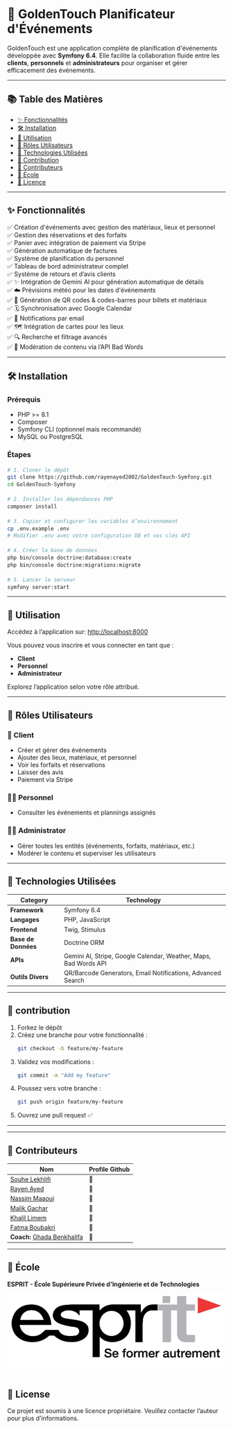 # 🎉 GoldenTouch Planificateur d'Événements

GoldenTouch est une application complète de planification d'événements développée avec **Symfony 6.4**. Elle facilite la collaboration fluide entre les **clients**, **personnels** et **administrateurs** pour organiser et gérer efficacement des événements.

---

## 📚 Table des Matières

- [✨ Fonctionnalités](#-fonctionnalités)  
- [🛠️ Installation](#-installation)  
- [🚀 Utilisation](#-utilisation)  
- [👥 Rôles Utilisateurs](#-rôles-utilisateurs)  
- [🧰 Technologies Utilisées](#-technologies-utilisées)  
- [🤝 Contribution](#-contribution)  
- [👥 Contributeurs](#-contributeurs)  
- [🏫 École](#-école)  
- [📄 Licence](#-licence)  

---

## ✨ Fonctionnalités

✅ Création d'événements avec gestion des matériaux, lieux et personnel  
✅ Gestion des réservations et des forfaits  
✅ Panier avec intégration de paiement via Stripe  
✅ Génération automatique de factures  
✅ Système de planification du personnel  
✅ Tableau de bord administrateur complet  
✅ Système de retours et d’avis clients  
✅ ✨ Intégration de Gemini AI pour génération automatique de détails  
✅ ☁️ Prévisions météo pour les dates d'événements  
✅ 🎫 Génération de QR codes & codes-barres pour billets et matériaux  
✅ 🗓️ Synchronisation avec Google Calendar  
✅ 📧 Notifications par email  
✅ 🗺️ Intégration de cartes pour les lieux  
✅ 🔍 Recherche et filtrage avancés  
✅ 🚫 Modération de contenu via l’API Bad Words  

---

## 🛠️ Installation

### Prérequis

- PHP >= 8.1  
- Composer  
- Symfony CLI (optionnel mais recommandé)  
- MySQL ou PostgreSQL  

### Étapes

```bash
# 1. Cloner le dépôt
git clone https://github.com/rayenayed2002/GoldenTouch-Symfony.git
cd GoldenTouch-Symfony

# 2. Installer les dépendances PHP
composer install

# 3. Copier et configurer les variables d’environnement
cp .env.example .env
# Modifier .env avec votre configuration DB et vos clés API

# 4. Créer la base de données
php bin/console doctrine:database:create
php bin/console doctrine:migrations:migrate

# 5. Lancer le serveur
symfony server:start

```

---

## 🚀 Utilisation

Accédez à l’application sur: [http://localhost:8000](http://localhost:8000)

Vous pouvez vous inscrire et vous connecter en tant que :

- **Client**
- **Personnel**
- **Administrateur**

Explorez l’application selon votre rôle attribué.

---

## 👥 Rôles Utilisateurs

### 👤 Client

- Créer et gérer des événements  
- Ajouter des lieux, matériaux, et personnel  
- Voir les forfaits et réservations 
- Laisser des avis
- Paiement via Stripe

### 👨‍🔧 Personnel

- Consulter les événements et plannings assignés 

### 👨‍💼 Administrator

- Gérer toutes les entités (événements, forfaits, matériaux, etc.) 
- Modérer le contenu et superviser les utilisateurs

---

## 🧰 Technologies Utilisées

| Category        | Technology                                                       |
|----------------|-------------------------------------------------------------------|
| **Framework**   | Symfony 6.4                                                      |
| **Langages**   | PHP, JavaScript                                                  |
| **Frontend**    | Twig, Stimulus                                                   |
| **Base de Données**    | Doctrine ORM                                                     |
| **APIs**        | Gemini AI, Stripe, Google Calendar, Weather, Maps, Bad Words API |
| **Outils Divers** | QR/Barcode Generators, Email Notifications, Advanced Search      |

---

## 🤝 contribution

1. Forkez le dépôt  
2. Créez une branche pour votre fonctionnalité : 
   ```bash
   git checkout -b feature/my-feature
   ```
3. Validez vos modifications : 
   ```bash
   git commit -m "Add my feature"
   ```
4. Poussez vers votre branche :  
   ```bash
   git push origin feature/my-feature
   ```
5. Ouvrez une pull request ✅

---

---

## 👥 Contributeurs

| Nom              | Profile  Github                                            |
|-------------------|--------------------------------------------------------------|
| [Souhe Lekhlifi](https://github.com/souhekh)         | 🔗 |
| [Rayen Ayed](https://github.com/rayenayed2002)       | 🔗 |
| [Nassim Maaoui](https://github.com/iborntowin)       | 🔗 |
| [Malik Gachar](https://github.com/MalikGACHAR)       | 🔗 |
| [Khalil Limem](https://github.com/Khalil-Lm)         | 🔗 |
| [Fatma Boubakri](https://github.com/Boubakrifatma)   | 🔗 |
| **Coach:** [Ghada Benkhalifa](https://github.com/BenKhalifaGHADA) | 🔗 |

---

## 🏫 École

**ESPRIT - École Supérieure Privée d'Ingénierie et de Technologies**

![Logo ESPRIT](public/uploads/Logo_ESPRIT_Ariana.jpg)


## 📄 License

Ce projet est soumis à une licence propriétaire.
Veuillez contacter l’auteur pour plus d’informations.
